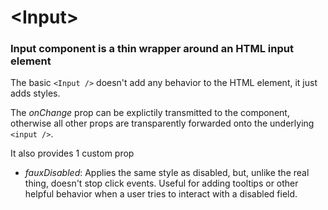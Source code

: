 # \<Input\>

### Input component is a thin wrapper around an HTML input element

The basic `<Input />` doesn't add any behavior to the HTML element, it just adds styles.

The _onChange_ prop can be explictily transmitted to the component, otherwise all other props are transparently
forwarded onto the
underlying `<input />`.

It also provides 1 custom prop

- _fauxDisabled_: Applies the same style as disabled, but, unlike the real thing, doesn't stop click events. Useful for adding tooltips or other helpful behavior when a user tries to interact with a disabled field.
